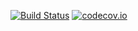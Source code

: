 [![Build Status](https://api.travis-ci.com/MurungaKibaara/eretail.svg?token=zZRZqvQuzNU61ipLVxk4&branch=develop)](https://travis-ci.com/MurungaKibaara/eretail)
[![codecov.io](https://codecov.io/github/MurungaKibaara/eretail/coverage.svg?token=a50e7c2a-4ece-4f5f-b8e9-1491c0a012fd)](https://codecov.io/github/MurungaKibaara/eretail?branch=develop)
